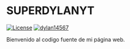 # SUPERDYLANYT
[![License](https://img.shields.io/github/license/dylan14567/Laboratorio-SUPERDYLANYT.svg)](https://github.com/dylan14567/Laboratorio-SUPERDYLANYT/master/.github/LICENSE)
[![dylan14567](https://img.shields.io/badge/author-dylan14567-green.svg)](https://github.com/dylan14567)



Bienvenido al codigo fuente de mi página web.
